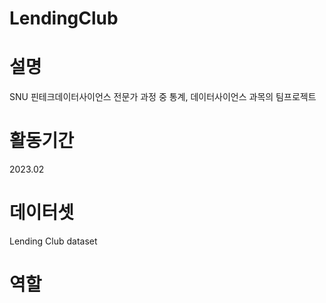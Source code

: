 # LendingClub
# 설명
SNU 핀테크데이터사이언스 전문가 과정 중 통계, 데이터사이언스 과목의 팀프로젝트

# 활동기간
2023.02

# 데이터셋
Lending Club dataset

# 역할
